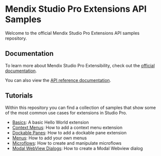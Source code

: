 # Mendix Studio Pro Extensions API Samples

Welcome to the official Mendix Studio Pro Extensions API samples repository.

## Documentation
To learn more about Mendix Studio Pro Extensibility, check out the [official documentation](https://docs.mendix.com/apidocs-mxsdk/apidocs/extensibility-api/).

You can also view the [API reference documentation](./API%20Reference/Mendix.StudioPro.ExtensionsAPI.md).

## Tutorials
Within this repository you can find a collection of samples that show some of the most common use cases for extensions in Studio Pro.

- [Basics](./tutorial_basics): A basic Hello World extension
- [Context Menus](./tutorial_contextMenus): How to add a context menu extension
- [Dockable Panes](./tutorial_dockablePanes): How to add a dockable pane extension
- [Menus](./tutorial_menus): How to add your own menus
- [Microflows](./tutorial_microflows): How to create and manipulate microflows
- [Modal WebView Dialogs](./tutorial_modalWebviewDialogs): How to create a Modal Webview dialog
